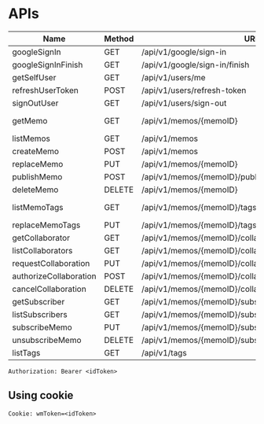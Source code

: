 # APIs

| Name                   | Method | URI                                                     |   Authorization    |
| ---------------------- | ------ | ------------------------------------------------------- | :----------------: |
| googleSignIn           | GET    | /api/v1/google/sign-in                                  |         N          |
| googleSignInFinish     | GET    | /api/v1/google/sign-in/finish                           |         N          |
| getSelfUser            | GET    | /api/v1/users/me                                        |         Y          |
| refreshUserToken       | POST   | /api/v1/users/refresh-token
| signOutUser            | GET    | /api/v1/users/sign-out                                  |         N          |
| getMemo                | GET    | /api/v1/memos/{memoID}                                  | Y (N if published) |
| listMemos              | GET    | /api/v1/memos                                           |         Y          |
| createMemo             | POST   | /api/v1/memos                                           |         Y          |
| replaceMemo            | PUT    | /api/v1/memos/{memoID}                                  |         Y          |
| publishMemo            | POST   | /api/v1/memos/{memoID}/publish                          |         Y          |
| deleteMemo             | DELETE | /api/v1/memos/{memoID}                                  |         Y          |
| listMemoTags           | GET    | /api/v1/memos/{memoID}/tags                             | Y (N if published) |
| replaceMemoTags        | PUT    | /api/v1/memos/{memoID}/tags                             |         Y          |
| getCollaborator        | GET    | /api/v1/memos/{memoID}/collaborators/{userID}           |         Y          |
| listCollaborators      | GET    | /api/v1/memos/{memoID}/collaborators                    |         Y          |
| requestCollaboration   | PUT    | /api/v1/memos/{memoID}/collaborators/{userID}           |         Y          |
| authorizeCollaboration | POST   | /api/v1/memos/{memoID}/collaborators/{userID}/authorize |         Y          |
| cancelCollaboration    | DELETE | /api/v1/memos/{memoID}/collaborators/{userID}           |         Y          |
| getSubscriber          | GET    | /api/v1/memos/{memoID}/subscribers/{userID}             |         Y          |
| listSubscribers        | GET    | /api/v1/memos/{memoID}/subscribers                      |         Y          |
| subscribeMemo          | PUT    | /api/v1/memos/{memoID}/subscribers/{userID}             |         Y          |
| unsubscribeMemo        | DELETE | /api/v1/memos/{memoID}/subscribers/{userID}             |         Y          |
| listTags               | GET    | /api/v1/tags                                            |         Y          |

```
Authorization: Bearer <idToken>
```

## Using cookie
```
Cookie: wmToken=<idToken>
```
